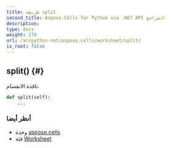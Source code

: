 ```yaml
---
title: طريقة split
second_title: Aspose.Cells for Python via .NET API المراجع
description:
type: docs
weight: 270
url: /ar/python-net/aspose.cells/worksheet/split/
is_root: false
---
```

##  split() {#}
نافذة الانقسام.



```python
def split(self):
    ...
```





###  أنظر أيضا
* وحدة [aspose.cells](../../)
* فئة [Worksheet](/cells/ar/python-net/aspose.cells/worksheet)
